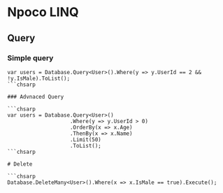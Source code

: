 # Npoco LINQ

## Query

### Simple query

```chsarp
var users = Database.Query<User>().Where(y => y.UserId == 2 && !y.IsMale).ToList();
```chsarp

### Advnaced Query

```chsarp
var users = Database.Query<User>()
					.Where(y => y.UserId > 0)
					.OrderBy(x => x.Age)
					.ThenBy(x => x.Name)
					.Limit(50)
					.ToList();
```chsarp

# Delete

```chsarp
Database.DeleteMany<User>().Where(x => x.IsMale == true).Execute();
```

